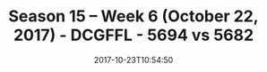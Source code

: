 ---
title: Season 15 – Week 6 (October 22, 2017) - DCGFFL - 5694 vs 5682
teams_score:
- team: 5694
  score: 6
- team: 5682
  score: 39
mvp: Matt Sauer, Will Jackson
game-ball: John Jimenez, Ryan Tansey
season: 15
week: 6
date: '2017-10-23T10:54:50'
pageid: season-15-week-6-october-22-2017-5694-vs-5682
---